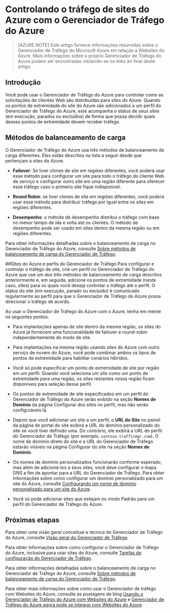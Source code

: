 ﻿<properties 
	pageTitle="Controlando o tráfego de sites do Azure com o Gerenciador de Tráfego do Azure" 
	description="Este artigo fornece informações de resumo do Gerenciador de Tráfego do Azure, conforme ele se relaciona com Websites do Azure." 
	services="web-sites" 
	documentationCenter="" 
	authors="cephalin" 
	writer="cephalin" 
	manager="wpickett" 
	editor="mollybos"/>

<tags 
	ms.service="web-sites" 
	ms.workload="web" 
	ms.tgt_pltfrm="na" 
	ms.devlang="na" 
	ms.topic="article" 
	ms.date="11/24/2014" 
	ms.author="cephalin"/>

# Controlando o tráfego de sites do Azure com o Gerenciador de Tráfego do Azure

> [AZURE.NOTE] Este artigo fornece informações resumidas sobre o Gerenciador de Tráfego do Microsoft Azure em relação a Websites do Azure. Mais informações sobre o próprio Gerenciador de Tráfego do Azure podem ser encontradas visitando-se os links ao final deste artigo.

## Introdução
Você pode usar o Gerenciador de Tráfego do Azure para controlar como as solicitações de clientes Web são distribuídas para sites do Azure. Quando os pontos de extremidade do site do Azure são adicionados a um perfil do Gerenciador de Tráfego do Azure, este acompanha o status de seus sites (em execução, parados ou excluídos) de forma que possa decidir quais desses pontos de extremidade devem receber tráfego.

## Métodos de balanceamento de carga
O Gerenciador de Tráfego do Azure usa três métodos de balanceamento de carga diferentes. Eles estão descritos na lista a seguir desde que pertençam a sites do Azure. 

* **Failover**: Se tiver clones de site em regiões diferentes, você poderá usar esse método para configurar um site para todo o tráfego do cliente Web de serviço e configurar outro site em uma região diferente para oferecer esse tráfego caso o primeiro site fique indisponível. 
	
* **Round Robin**: se tiver clones de site em regiões diferentes, você poderá usar esse método para distribuir tráfego por igual entre os sites em regiões diferentes. 
	
* **Desempenho**: o método de desempenho distribui o tráfego com base no menor tempo de ida e volta até os clientes. O método de desempenho pode ser usado em sites dentro da mesma região ou em regiões diferentes. 

Para obter informações detalhadas sobre o balanceamento de carga no Gerenciador de Tráfego do Azure, consulte [Sobre métodos de balanceamento de carga do Gerenciador de Tráfego](http://msdn.microsoft.com/pt-br/library/windowsazure/dn339010.aspx).

##Sites do Azure e perfis do Gerenciador de Tráfego 
Para configurar e controlar o tráfego de site, crie um perfil no Gerenciador de Tráfego do Azure que use um dos três métodos de balanceamento de carga descritos anteriormente e, em seguida, adicione os pontos de extremidade (neste caso, sites) para os quais você deseja controlar o tráfego até o perfil. O status do site (em execução, parado ou excluído) é comunicado regularmente ao perfil para que o Gerenciador de Tráfego do Azure possa direcionar o tráfego de acordo.

Ao usar o Gerenciador de Tráfego do Azure com o Azure, tenha em mente os seguintes pontos:

* Para implantações apenas de site dentro da mesma região, os sites do Azure já fornecem uma funcionalidade de failover e round-robin independentemente do modo de site.

* Para implantações na mesma região usando sites do Azure com outro serviço de nuvem do Azure, você pode combinar ambos os tipos de pontos de extremidade para habilitar cenários híbridos.

* Você só pode especificar um ponto de extremidade de site por região em um perfil. Quando você seleciona um site como um ponto de extremidade para uma região, os sites restantes nessa região ficam disponíveis para seleção desse perfil.

* Os pontos de extremidade de site especificados em um perfil do Gerenciador de Tráfego do Azure serão exibido na seção **Nomes de Domínio** da página Configurar dos sites no perfil, mas não serão configuráveis lá.

* Depois que você adicionar um site a um perfil, o **URL do Site** no painel da página de portal do site exibirá a URL do domínio personalizado do site se você tiver definido uma. Do contrário, ele exibirá a URL do perfil do Gerenciador de Tráfego (por exemplo,  `contoso.trafficmgr.com`). O nome de domínio direto do site e a URL do Gerenciador de Tráfego estarão visíveis na página Configurar do site na seção **Nomes de Domínio**.

* Os nomes de domínio personalizados funcionarão conforme esperado, mas além de adicioná-los a seus sites, você deve configurar o mapa DNS a fim de apontar para a URL do Gerenciador de Tráfego. Para obter informações sobre como configurar um domínio personalizado para um site do Azure, consulte [Configurando um nome de domínio personalizado para um site do Azure](https://www.windowsazure.com/pt-br/documentation/articles/web-sites-custom-domain-name/).

* Você só pode adicionar sites que estejam no modo Padrão para um perfil do Gerenciador de Tráfego do Azure.

## Próximas etapas

Para obter uma visão geral conceitual e técnica do Gerenciador de Tráfego do Azure, consulte [Visão geral do Gerenciador de Tráfego](http://msdn.microsoft.com/pt-br/library/windowsazure/hh744833.aspx). 

Para obter informações sobre como configurar o Gerenciador de Tráfego do Azure, inclusive para usar sites do Azure, consulte [Tarefas de configuração do Gerenciador de Tráfego](http://msdn.microsoft.com/pt-br/library/windowsazure/hh744830.aspx).

Para obter informações detalhadas sobre o balanceamento de carga no Gerenciador de Tráfego do Azure, consulte [Sobre métodos de balanceamento de carga do Gerenciador de Tráfego](http://msdn.microsoft.com/pt-br/library/windowsazure/dn339010.aspx).

Para obter mais informações sobre como usar o Gerenciador de tráfego com Websites do Azure, consulte as postagens de blog 
[Usando o Gerenciador de Tráfego do Azure com Websites do Azure](http://blogs.msdn.com/b/waws/archive/2014/03/18/using-windows-azure-traffic-manager-with-waws.aspx) e [Gerenciador de Tráfego do Azure agora pode se integrar com Websites do Azure](http://azure.microsoft.com/blog/2014/03/27/azure-traffic-manager-can-now-integrate-with-azure-web-sites/).


<!--HONumber=42-->
